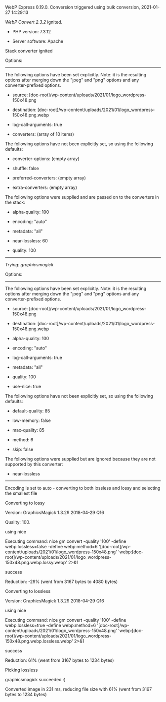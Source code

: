 WebP Express 0.19.0. Conversion triggered using bulk conversion, 2021-01-27 14:29:13

*WebP Convert 2.3.2*  ignited.
- PHP version: 7.3.12
- Server software: Apache

Stack converter ignited

Options:
------------
The following options have been set explicitly. Note: it is the resulting options after merging down the "jpeg" and "png" options and any converter-prefixed options.
- source: [doc-root]/wp-content/uploads/2021/01/logo_wordpress-150x48.png
- destination: [doc-root]/wp-content/uploads/2021/01/logo_wordpress-150x48.png.webp
- log-call-arguments: true
- converters: (array of 10 items)

The following options have not been explicitly set, so using the following defaults:
- converter-options: (empty array)
- shuffle: false
- preferred-converters: (empty array)
- extra-converters: (empty array)

The following options were supplied and are passed on to the converters in the stack:
- alpha-quality: 100
- encoding: "auto"
- metadata: "all"
- near-lossless: 60
- quality: 100
------------


*Trying: graphicsmagick* 

Options:
------------
The following options have been set explicitly. Note: it is the resulting options after merging down the "jpeg" and "png" options and any converter-prefixed options.
- source: [doc-root]/wp-content/uploads/2021/01/logo_wordpress-150x48.png
- destination: [doc-root]/wp-content/uploads/2021/01/logo_wordpress-150x48.png.webp
- alpha-quality: 100
- encoding: "auto"
- log-call-arguments: true
- metadata: "all"
- quality: 100
- use-nice: true

The following options have not been explicitly set, so using the following defaults:
- default-quality: 85
- low-memory: false
- max-quality: 85
- method: 6
- skip: false

The following options were supplied but are ignored because they are not supported by this converter:
- near-lossless
------------

Encoding is set to auto - converting to both lossless and lossy and selecting the smallest file

Converting to lossy
Version: GraphicsMagick 1.3.29 2018-04-29 Q16 
Quality: 100. 
using nice
Executing command: nice gm convert -quality '100' -define webp:lossless=false -define webp:method=6 '[doc-root]/wp-content/uploads/2021/01/logo_wordpress-150x48.png' 'webp:[doc-root]/wp-content/uploads/2021/01/logo_wordpress-150x48.png.webp.lossy.webp' 2>&1
success
Reduction: -29% (went from 3167 bytes to 4080 bytes)

Converting to lossless
Version: GraphicsMagick 1.3.29 2018-04-29 Q16 
using nice
Executing command: nice gm convert -quality '100' -define webp:lossless=true -define webp:method=6 '[doc-root]/wp-content/uploads/2021/01/logo_wordpress-150x48.png' 'webp:[doc-root]/wp-content/uploads/2021/01/logo_wordpress-150x48.png.webp.lossless.webp' 2>&1
success
Reduction: 61% (went from 3167 bytes to 1234 bytes)

Picking lossless
graphicsmagick succeeded :)

Converted image in 231 ms, reducing file size with 61% (went from 3167 bytes to 1234 bytes)
